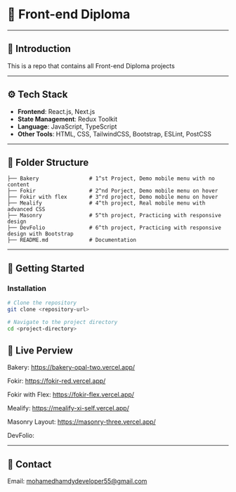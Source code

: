 
# 🌟 Front-end Diploma

---

## 🔎 Introduction

This is a repo that contains all Front-end Diploma projects

---

## ⚙️ Tech Stack

- **Frontend**: React.js, Next.js  
- **State Management**: Redux Toolkit  
- **Language**: JavaScript, TypeScript  
- **Other Tools**: HTML, CSS, TailwindCSS, Bootstrap, ESLint, PostCSS  

---

## 📂 Folder Structure

```plaintext
├── Bakery                # 1^st Project, Demo mobile menu with no content
├── Fokir                 # 2^nd Porject, Demo mobile menu on hover
├── Fokir with flex       # 3^rd project, Demo mobile menu on hover
├── Mealify               # 4^th project, Real mobile menu with advanced CSS
├── Masonry               # 5^th project, Practicing with responsive design
├── DevFolio              # 6^th project, Practicing with responsive design with Bootstrap
├── README.md             # Documentation
```

---

## 🚀 Getting Started

### Installation

```bash
# Clone the repository
git clone <repository-url>

# Navigate to the project directory
cd <project-directory>

```

## 🎥 Live Perview

Bakery: https://bakery-opal-two.vercel.app/

Fokir: https://fokir-red.vercel.app/

Fokir with Flex: https://fokir-flex.vercel.app/

Mealify: https://mealify-xi-self.vercel.app/

Masonry Layout: https://masonry-three.vercel.app/

DevFolio: 

---


## 📧 Contact

Email: mohamedhamdydeveloper55@gmail.com
